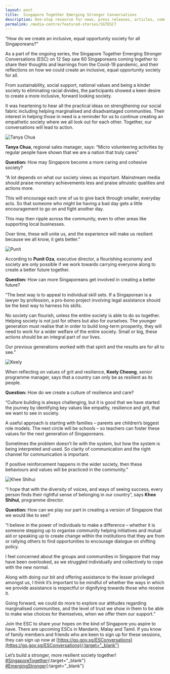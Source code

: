 ```yaml
---
layout: post
title:  Singapore Together Emerging Stronger Conversations
description: One-stop resource for news, press releases, articles, commentary and speeches.
permalink: /media-centre/featured-stories/SGTESC7
---
```


“How do we create an inclusive, equal opportunity society for all Singaporeans?”

As a part of the ongoing series, the Singapore Together Emerging Stronger Conversations (ESC) on 12 Sep saw 60 Singaporeans coming together to share their thoughts and learnings from the Covid-19 pandemic, and their reflections on how we could create an inclusive, equal opportunity society for all. 

From sustainability, social support, national values and being a kinder society to eliminating racial divides, the participants showed a keen desire to create a more inclusive, forward looking society.

It was heartening to hear all the practical ideas on strengthening our social fabric including helping marginalised and disadvantaged communities. Their interest in helping those in need is a reminder for us to continue creating an empathetic society where we all look out for each other. Together, our conversations will lead to action. 

![Tanya Chua](/images/features/tanya-chua.jpg) 

**Tanya Chua**, regional sales manager, says: “Micro volunteering activities by regular people have shown that we are a nation that truly cares”

**Question:** How may Singapore become a more caring and cohesive society?

“A lot depends on what our society views as important. Mainstream media should praise monetary achievements less and praise altruistic qualities and actions more.

This will encourage each one of us to give back through smaller, everyday acts. So that someone who might be having a bad day gets a little encouragement to go on and fight another day.

This may then ripple across the community, even to other areas like supporting local businesses. 

Over time, these will unite us, and the experience will make us resilient because we all know, it gets better.”

![Punit](/images/features/punit-oza.jpg) 

According to **Punit Oza**, executive director, a flourishing economy and society are only possible if we work towards carrying everyone along to create a better future together.

**Question:** How can more Singaporeans get involved in creating a better future?

“The best way is to appeal to individual skill sets. If a Singaporean is a lawyer by profession, a pro-bono project involving legal assistance should be the best way to harness his skills.

No society can flourish, unless the entire society is able to do so together. Helping society is not just for others but also for ourselves. 
The younger generation must realise that in order to build long-term prosperity, they will need to work for a wider welfare of the entire society. Small or big, these actions should be an integral part of our lives.

Our previous generations worked with that spirit and the results are for all to see.”

![Keely](/images/features/keely-cheong.jpg) 

When reflecting on values of grit and resilience, **Keely Cheong**, senior programme manager, says that a country can only be as resilient as its people.

**Question:** How do we create a culture of resilience and care?

“Culture building is always challenging, but it is good that we have started the journey by identifying key values like empathy, resilience and grit, that we want to see in society.

A useful approach is starting with families – parents are children’s biggest role models. The next circle will be schools – so teachers can foster these values for the next generation of Singaporeans. 

Sometimes the problem doesn’t lie with the system, but how the system is being interpreted and used. So clarity of communication and the right channel for communication is important. 

If positive reinforcement happens in the wider society, then these behaviours and values will be practiced in the community.”

![Khee Shihui](/images/features/khee-shihui.jpg) 

“I hope that with the diversity of voices, and ways of seeing success, every person finds their rightful sense of belonging in our country”, says **Khee Shihui**, programme director.

**Question:** How can we play our part in creating a version of Singapore that we would like to see?

“I believe in the power of individuals to make a difference – whether it is someone stepping up to organise community helping initiatives and mutual aid or speaking up to create change within the institutions that they are from or rallying others to find opportunities to encourage dialogue on shifting policy. 

I feel concerned about the groups and communities in Singapore that may have been overlooked, as we struggled individually and collectively to cope with the new normal. 

Along with doing our bit and offering assistance to the lesser privileged amongst us, I think it’s important to be mindful of whether the ways in which we provide assistance is respectful or dignifying towards those who receive it.

Going forward, we could do more to explore our attitudes regarding marginalised communities, and the level of trust we show in them to be able to make wise choices for themselves, when we offer them our support.”

Join the ESC to share your hopes on the kind of Singapore you aspire to have. There are upcoming ESCs in Mandarin, Malay and Tamil. If you know of family members and friends who are keen to sign up for these sessions, they can sign up now at [https://go.gov.sg/ESConversations](https://go.gov.sg/ESConversations){:target="_blank"}

Let’s build a stronger, more resilient society together! [#SingaporeTogether](https://www.facebook.com/hashtag/singaporetogether?__eep__=6&__cft__%25255B0%25255D=AZVCpN2HD4X_iquZu0W3vsMIIGN0CeNhUBZkt_OX6CSftQjVQQ3VZ_vok7L4hMbXEx58iyLoY8d23e7VSpC8lC-mJ1G7e4X6sOGWHb1M55Dp-h5_63cizcuPYOav7wii_NmbR3nVhp_T585jWT4w6PBywCfQwLEYnGN2xIHCwxS5pW6lSpXhSfMcnSBJ7y9wNPU&__tn__=*NK-R){:target="_blank"} [#EmergingStronger](https://www.facebook.com/hashtag/emergingstronger?__eep__=6&__cft__%25255B0%25255D=AZVCpN2HD4X_iquZu0W3vsMIIGN0CeNhUBZkt_OX6CSftQjVQQ3VZ_vok7L4hMbXEx58iyLoY8d23e7VSpC8lC-mJ1G7e4X6sOGWHb1M55Dp-h5_63cizcuPYOav7wii_NmbR3nVhp_T585jWT4w6PBywCfQwLEYnGN2xIHCwxS5pW6lSpXhSfMcnSBJ7y9wNPU&__tn__=*NK-R){:target="_blank"}
